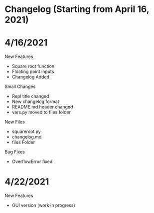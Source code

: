 # Changelog (Starting from April 16, 2021)



# 4/16/2021
New Features
* Square root function
* Floating point inputs
* Changelog Added

Small Changes
* Repl title changed
* New changelog format
* README.md header changed
* vars.py moved to files folder

New Files
* squareroot.py
* changelog.md
* files Folder

Bug Fixes
* OverflowError fixed

# 4/22/2021
New Features
* GUI version (work in progress)
